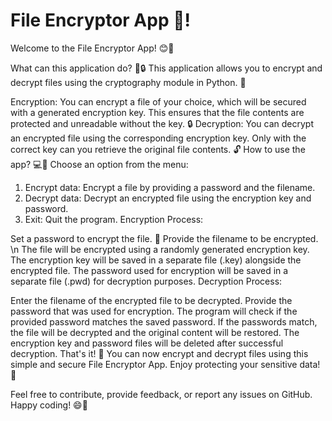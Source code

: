 # File Encryptor App 💠!
Welcome to the File Encryptor App! 😊🔐

What can this application do? 📝🔒
This application allows you to encrypt and decrypt files using the cryptography module in Python. 🔑

Encryption: You can encrypt a file of your choice, which will be secured with a generated encryption key. This ensures that the file contents are protected and unreadable without the key. 🔒
Decryption: You can decrypt an encrypted file using the corresponding encryption key. Only with the correct key can you retrieve the original file contents. 🔓
How to use the app? 💻🔧
Choose an option from the menu:

1) Encrypt data: Encrypt a file by providing a password and the filename.
2) Decrypt data: Decrypt an encrypted file using the encryption key and password.
3) Exit: Quit the program.
Encryption Process:

Set a password to encrypt the file. 🔑 
Provide the filename to be encrypted. \n
The file will be encrypted using a randomly generated encryption key.
The encryption key will be saved in a separate file (.key) alongside the encrypted file.
The password used for encryption will be saved in a separate file (.pwd) for decryption purposes.
Decryption Process:

Enter the filename of the encrypted file to be decrypted.
Provide the password that was used for encryption.
The program will check if the provided password matches the saved password.
If the passwords match, the file will be decrypted and the original content will be restored.
The encryption key and password files will be deleted after successful decryption.
That's it! 🎉 You can now encrypt and decrypt files using this simple and secure File Encryptor App. Enjoy protecting your sensitive data! 🔐

Feel free to contribute, provide feedback, or report any issues on GitHub. Happy coding! 😄🐙
